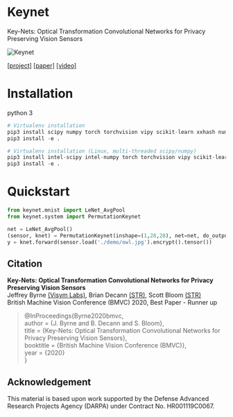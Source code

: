 # Keynet
Key-Nets: Optical Transformation Convolutional Networks for Privacy Preserving Vision Sensors

![Keynet](./docs/keynet_overview.png)

[[project]](https://visym.github.io/keynet)  [[paper]](https://arxiv.org/abs/2008.04469)   [[video]](https://www.bmvc2020-conference.com/conference/papers/paper_0101.html)


# Installation
python 3

```python
# Virtualenv installation
pip3 install scipy numpy torch torchvision vipy scikit-learn xxhash numba tqdm
pip3 install -e .  
```

```python
# Virtualenv installation (Linux, multi-threaded scipy/numpy)
pip3 install intel-scipy intel-numpy torch torchvision vipy scikit-learn xxhash numba tqdm
pip3 install -e .  
```

# Quickstart
```python
from keynet.mnist import LeNet_AvgPool
from keynet.system import PermutationKeynet

net = LeNet_AvgPool()
(sensor, knet) = PermutationKeynet(inshape=(1,28,28), net=net, do_output_encryption=False)
y = knet.forward(sensor.load('./demo/owl.jpg').encrypt().tensor())
```

## Citation

**Key-Nets: Optical Transformation Convolutional Networks for Privacy Preserving Vision Sensors**  
Jeffrey Byrne [(Visym Labs)](https://visym.com), Brian Decann [(STR)](https://stresearch.com), Scott Bloom [(STR)](https://stresearch.com)  
British Machine Vision Conference (BMVC) 2020, Best Paper - Runner up 

> @InProceedings{Byrne2020bmvc,  
> author = {J. Byrne and B. Decann and S. Bloom},  
> title = {Key-Nets: Optical Transformation Convolutional Networks for Privacy Preserving Vision Sensors},  
> booktitle = {British Machine Vision Conference (BMVC)},  
> year = {2020}  
> }   
    

## Acknowledgement

This material is based upon work supported by the Defense Advanced Research Projects Agency (DARPA) under Contract No. HR001119C0067. 



